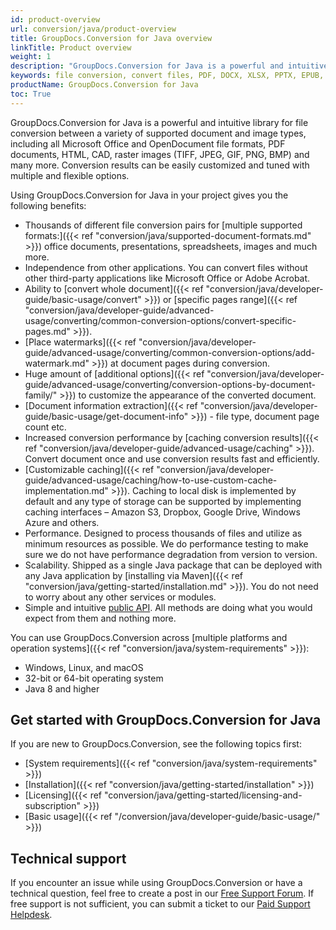 ```yaml
---
id: product-overview
url: conversion/java/product-overview
title: GroupDocs.Conversion for Java overview
linkTitle: Product overview
weight: 1
description: "GroupDocs.Conversion for Java is a powerful and intuitive library used for file conversion between a variety of supported formats (such as PDF, DOCX, XLSX, PPTX, EPUB, PNG, JPEG, TIFF and others) without using third-party tools."
keywords: file conversion, convert files, PDF, DOCX, XLSX, PPTX, EPUB, PNG, JPEG, TIFF
productName: GroupDocs.Conversion for Java
toc: True
---
```


<!--<img src="/conversion/java/images/home.png" alt="groupdocs-conversion-java-home" align="left" style="width:110px; margin: 0 30px 30px 0"/> -->

GroupDocs.Conversion for Java is a powerful and intuitive library for file conversion between a variety of supported document and image types, including all Microsoft Office and OpenDocument file formats, PDF documents, HTML, CAD, raster images (TIFF, JPEG, GIF, PNG, BMP) and many more. Conversion results can be easily customized and tuned with multiple and flexible options.
<!--
GroupDocs.Conversion allows to convert files between plenty of  popular  formats such as PDF, DOCX, XLSX, PPTX, EPUB, PNG, JPEG, TIFF and others.

By using GroupDocs.Conversion for Java you can convert files without other  third-party applications like Microsoft Office or Adobe Acrobat!

------

## Benefits of using GroupDocs.Conversion
-->
Using GroupDocs.Conversion for Java in your project gives you the following benefits:
<!--
- Rich set of document conversion features;
- Platform independence;
- Independence from third-party applications;
- Performance and scalability;
- Simple public API.

### Rich set of document conversion features
-->
- Thousands of different file conversion pairs for [multiple supported formats:]({{< ref "conversion/java/supported-document-formats.md" >}}) office documents, presentations, spreadsheets, images and much more.
- Independence from other applications. You can convert files without other third-party applications like Microsoft Office or Adobe Acrobat. 
- Ability to [convert whole document]({{< ref "conversion/java/developer-guide/basic-usage/convert" >}}) or [specific pages range]({{< ref "conversion/java/developer-guide/advanced-usage/converting/common-conversion-options/convert-specific-pages.md" >}}).
- [Place watermarks]({{< ref "conversion/java/developer-guide/advanced-usage/converting/common-conversion-options/add-watermark.md" >}}) at document pages during conversion.
- Huge amount of [additional options]({{< ref "conversion/java/developer-guide/advanced-usage/converting/conversion-options-by-document-family/" >}}) to customize the appearance of the converted document.
- [Document information extraction]({{< ref "conversion/java/developer-guide/basic-usage/get-document-info" >}}) - file type, document page count etc.
- Increased conversion performance by [caching conversion results]({{< ref "conversion/java/developer-guide/advanced-usage/caching" >}}). Convert document once and use conversion results fast and efficiently.
- [Customizable caching]({{< ref "conversion/java/developer-guide/advanced-usage/caching/how-to-use-custom-cache-implementation.md" >}}). Caching to local disk is implemented by default and any type of storage can be supported by implementing caching interfaces – Amazon S3, Dropbox, Google Drive, Windows Azure and others.
- Performance. Designed to process thousands of files and utilize as minimum resources as possible. We do performance testing to make sure we do not have performance degradation from version to version.
- Scalability. Shipped as a single Java package that can be deployed with any Java application by [installing via Maven]({{< ref "conversion/java/getting-started/installation.md" >}}). You do not need to worry about any other services or modules.
- Simple and intuitive [public API](https://reference.groupdocs.com/conversion/java). All methods are doing what you would expect from them and nothing more.

You can use GroupDocs.Conversion across [multiple platforms and operation systems]({{< ref "conversion/java/system-requirements" >}}):

* Windows, Linux, and macOS
* 32-bit or 64-bit operating system
* Java 8 and higher

## Get started with GroupDocs.Conversion for Java

If you are new to GroupDocs.Conversion, see the following topics first:

* [System requirements]({{< ref "conversion/java/system-requirements" >}})
* [Installation]({{< ref "conversion/java/getting-started/installation" >}})
* [Licensing]({{< ref "conversion/java/getting-started/licensing-and-subscription" >}})
* [Basic usage]({{< ref "/conversion/java/developer-guide/basic-usage/" >}})

## Technical support

If you encounter an issue while using GroupDocs.Conversion or have a technical question, feel free to create a post in our [Free Support Forum](https://forum.groupdocs.com/c/conversion). If free support is not sufficient, you can submit a ticket to our [Paid Support Helpdesk](https://helpdesk.groupdocs.com/).

<!--
- Thousands of different file conversion pairs supported for office documents, presentations, spreadsheets and images.
- Ability to convert whole document or specific pages range.
- Place watermarks at document pages during conversion.
- Huge amount of additional options provided to customize converted document appearance.
- Document information extraction - file type, document page count etc.;
- Increased conversion performance by caching conversion results. Convert document once and use conversion results fast and efficient;
- Customizable caching. Caching to local disk is implemented by default and any type of storage can be supported by implementing caching interfaces – Amazon S3, Dropbox, Google Drive, Windows Azure and others.


### Platform Independence

GroupDocs.Conversion for Java covers most of the popular development environments and deployment platforms. Its API can be used to develop applications for a wide range of operating systems, such as Windows, Linux, and Mac OS, and various platforms. Read ["System Requirements"]({{< ref "conversion/java/system-requirements" >}}) for more details.

You can use GroupDocs.Conversion for Java to build any type of 32-bit or 64-bit Java application.

### Independence from Other Applications

GroupDocs.Conversion does not require third-party applications, for example, Microsoft Office, to be installed on the machine in order to work. All GroupDocs components are completely independent. This makes GroupDocs.Conversion a great alternative to automation in terms of security, stability, scalability/speed, price and features for working with documents and related tasks.

### Performance and Scalability

We do care about performance. GroupDocs.Conversion is designed to be used to process thousands of files and utilize as minimum resources as possible. We do performance testing to make sure we do not have performance degradation from version to version.

GroupDocs.Conversion is a single Java package that can be deployed with any Java application by simply copying it or installing via NuGet. You do not need to worry about any other services or modules.

### Simple Public API

GroupDocs.Conversion for Java public API was designed to be simple and intuitive. The methods are doing what you wold expect from them and nothing more.

## Pricing and Policies

Please visit the ["Licensing and Subscription"]({{< ref "conversion/java/getting-started/licensing-and-subscription.md" >}}) page for information on licenses and review the ["Pricing Information"](https://purchase.groupdocs.com/pricing/conversion/java) page for details on pricing.

## Technical Support

We do provide free and paid support for all of our users, including evaluation. For more information on GroupDocs.Conversion technical support please check ["Technical Support"]({{< ref "technical-support" >}}) page.
-->